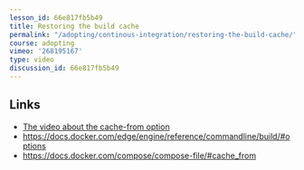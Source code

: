 ```yaml
---
lesson_id: 66e817fb5b49
title: Restoring the build cache
permalink: "/adopting/continous-integration/restoring-the-build-cache/"
course: adopting
vimeo: '268195167'
type: video
discussion_id: 66e817fb5b49
---
```


## Links
* [The video about the cache-from option](https://learndocker.online/courses/3/309)
* https://docs.docker.com/edge/engine/reference/commandline/build/#options
* https://docs.docker.com/compose/compose-file/#cache_from
